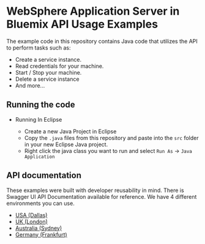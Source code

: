 # WebSphere Application Server in Bluemix API Usage Examples

The example code in this repository contains Java code that utilizes the API to perform tasks such as:

  * Create a service instance.
  * Read credentials for your machine.
  * Start / Stop your machine.
  * Delete a service instance
  * And more...

## Running the code

* Running In Eclipse

  * Create a new Java Project in Eclipse
  * Copy the `.java` files from this repository and paste into the `src` folder in your new Eclipse Java project.
  * Right click the java class you want to run and select `Run As` -> `Java Application`

## API documentation
These examples were built with developer reusability in mind. There is Swagger UI API Documentation available for reference. We have 4 different environments you can use.

* [USA (Dallas)][dallas_swagger_api_url]
* [UK (London)][london_swagger_api_url]
* [Australia (Sydney)][sydney_swagger_api_url]
* [Germany (Frankfurt)][frankfurt_swagger_api_url]

[wasaas_docs_url]: https://new-console.ng.bluemix.net/docs/services/ApplicationServeronCloud/index.html
[catalog_url]: https://console.ng.bluemix.net/catalog/services/websphere-application-server/
[dallas_swagger_api_url]: https://wasaas-broker.ng.bluemix.net/wasaas-broker/api
[london_swagger_api_url]: https://wasaas-broker.eu-gb.bluemix.net/wasaas-broker/api
[sydney_swagger_api_url]: https://wasaas-broker.au-syd.bluemix.net/wasaas-broker/api
[frankfurt_swagger_api_url]: https://wasaas-broker.eu-de.bluemix.net/wasaas-broker/api
